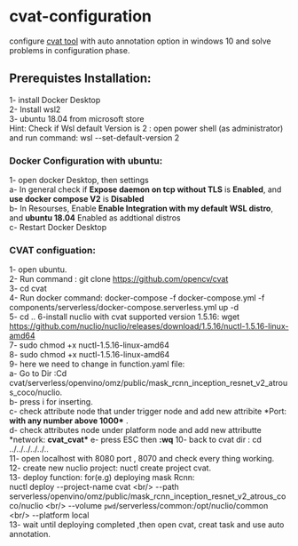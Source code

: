# cvat-configuration

configure [cvat tool](https://github.com/openvinotoolkit/cvat) with auto annotation option in windows 10 and solve problems in configuration phase.

## Prerequistes Installation:

1- install Docker Desktop<br />
2- Install wsl2<br />
3- ubuntu 18.04 from microsoft store<br />
Hint: Check if Wsl default Version is 2 : open power shell (as administrator) and run command: wsl --set-default-version 2<br />

### Docker Configuration with ubuntu:

1- open docker Desktop, then settings <br/>
a- In general check if **Expose daemon on tcp without TLS** is **Enabled**, and **use docker compose V2** is **Disabled** <br/>
b- In Resourses, Enable **Enable Integration with my default WSL distro**, and **ubuntu 18.04** Enabled as addtional distros<br/>
c- Restart Docker Desktop <br/>

### CVAT configuation:

1- open ubuntu.<br/>
2- Run command : git clone https://github.com/opencv/cvat <br/>
3- cd cvat<br/>
4- Run docker command: docker-compose -f docker-compose.yml -f components/serverless/docker-compose.serverless.yml up -d<br/>
5- cd ..
6-install nuclio with cvat supported version 1.5.16: wget https://github.com/nuclio/nuclio/releases/download/1.5.16/nuctl-1.5.16-linux-amd64 <br/>
7- sudo chmod +x nuctl-1.5.16-linux-amd64<br/>
8- sudo chmod +x nuctl-1.5.16-linux-amd64<br/>
9- here we need to change in function.yaml file:<br/>
a- Go to Dir :Cd cvat/serverless/openvino/omz/public/mask_rcnn_inception_resnet_v2_atrous_coco/nuclio.<br/>
b- press i for inserting.<br/>
c- check attribute node that under trigger node and
add new attribite \*Port: **with any number above 1000\*** .<br/>
d- check attributes node under platform node and add new attributte \*network: **cvat_cvat\***
e- press ESC then **:wq**
10- back to cvat dir : cd ../../../../../.. <br/>
11- open localhost with 8080 port , 8070 and check every thing working.<br/>
12- create new nuclio project: nuctl create project cvat.<br/>
13- deploy function: for(e.g) deploying mask Rcnn:<br/>
nuctl deploy --project-name cvat \<br/>
--path serverless/openvino/omz/public/mask_rcnn_inception_resnet_v2_atrous_coco/nuclio \<br/>
--volume `pwd`/serverless/common:/opt/nuclio/common \<br/>
--platform local<br/>
13- wait until deploying completed ,then open cvat, creat task and use auto annotation.<br/>
